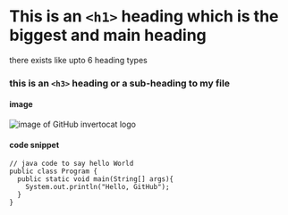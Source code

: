 # This is an `<h1>` heading which is the biggest and main heading

there exists like upto 6 heading types

### this is an `<h3>` heading or a sub-heading to my file

#### image

![image of GitHub invertocat logo](https://github.githubassets.com/images/modules/logos_page/GitHub-Mark.png)

#### code snippet

```
// java code to say hello World
public class Program {
  public static void main(String[] args){
    System.out.println("Hello, GitHub");
  }
}
```
